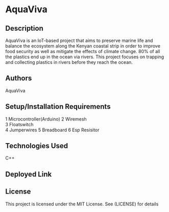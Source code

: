 # AquaViva

## Description
AquaViva is an IoT-based project that aims to preserve marine life and balance the ecosystem along the Kenyan coastal strip in order to improve food security as well as mitigate the effects of climate change.
80% of all the plastics end up in the ocean via rivers. This project focuses on trapping and collecting plastics in rivers before they reach the ocean.

## Authors
AquaViva

## Setup/Installation Requirements

1 Microcontroller(Arduino)
2 Wiremesh  
3 Floatswitch  
4 Jumperwires 
5 Breadboard
6 Esp 
Resisitor
 
## Technologies Used
C++

## Deployed Link

## License
This project is licensed under the MIT License. See (LICENSE) for details
